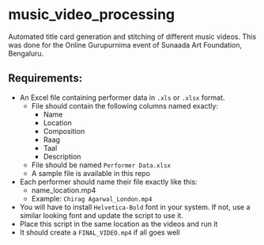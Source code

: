 # music_video_processing
Automated title card generation and stitching of different music videos. This was done for the Online Gurupurnima event of Sunaada Art Foundation, Bengaluru.

## Requirements:
- An Excel file containing performer data in `.xls` or `.xlsx` format.
    - File should contain the following columns named exactly:
        * Name
        * Location
        * Composition
        * Raag
        * Taal
        * Description
    - File should be named `Performer Data.xlsx`
    - A sample file is available in this repo
- Each performer should name their file exactly like this:
    - name_location.mp4
    - Example: `Chirag Agarwal_London.mp4`
- You will have to install `Helvetica-Bold` font in your system. If not, use a similar looking font and update the script to use it.
- Place this script in the same location as the videos and run it
- It should create a `FINAL_VIDEO.mp4` if all goes well
